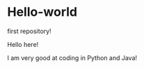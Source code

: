 Hello-world
===========

first repository!

Hello here!

I am very good at coding in Python and Java!
